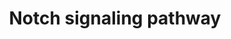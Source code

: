 ---
annotations:
- id: PW:0000204
  parent: signaling pathway
  type: Pathway Ontology
  value: Notch signaling pathway
authors:
- A.J.Carolo
- MaintBot
- Thomas
- Ddigles
- Khanspers
- Egonw
- Teacup
- L Dupuis
- Eweitz
citedin: ''
communities: []
description: ''
last-edited: 2025-03-06
ndex: null
organisms:
- Drosophila melanogaster
redirect_from:
- /index.php/Pathway:WP208
- /instance/WP208
- /instance/WP208_r137591
revision: r137591
schema-jsonld:
- '@context': https://schema.org/
  '@id': https://wikipathways.github.io/pathways/WP208.html
  '@type': Dataset
  creator:
    '@type': Organization
    name: WikiPathways
  description: ''
  keywords:
  - Ac
  - Delta
  - Deltex
  - Dsh
  - E(spl)-C
  - Fringe
  - Groucho
  - Notch
  - Numb
  - Sc
  - Serrate
  - Su(H)
  - Vg
  - hairless
  - presenilin
  license: CC0
  name: Notch signaling pathway
seo: CreativeWork
title: Notch signaling pathway
wpid: WP208
---